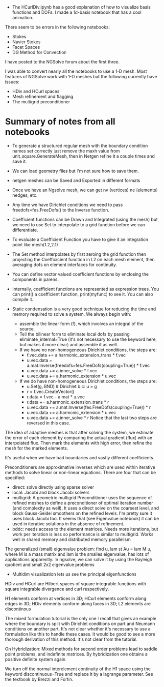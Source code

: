- The HCurlDiv.ipynb has a good explanation of how to visualize basis functions and DOFs.  I made a 1d-basis notebook that has a cool animation.

There seem to be errors in the following notebooks:

- Stokes
- Navier Stokes 
- Facet Spaces
- DG Method for Convection

I have posted to the NGSolve forum about the first three.

I was able to convert nearly all the notebooks to use a 1-D mesh.  Most features of NGSolve work with 1-D meshes but the following currently have issues:

- HDiv and HCurl spaces
- Mesh refinement and flagging
- The multigrid preconditioner

# Summary of notes from all notebooks

- To generate a structured regular mesh with the boundary condition names set correctly just remove the maxh value from unit_square.GenerateMesh, then in Netgen refine it a couple times and save it.

- We can load geometry files but I'm not sure how to save them.
- netgen meshes can be Saved and Exported in different formats
 
- Once we have an Ngsolve mesh, we can get nv (vertices) ne (elements) nedges, etc.

- Any time we have Dirichlet conditions we need to pass freedofs=fes.FreeDofs() to the Inverse function.

- Coefficient functions can be Drawn and Integrated (using the mesh) but we need to use Set to interpolate to a grid function before we can differentiate.

- To evaluate a Coefficient Function you have to give it an integration point like mesh(1.2,2.1) 

- The Set method interpolates by first zeroing the grid function then projecting the Coefficicient function in L2 on each mesh element, then averaging dofs on element interfaces for continuity.

- You can define vector valued coefficient functions by enclosing the components in parens.

- Internally, coefficient functions are represented as expression trees.  You can print() a coefficient function, print(myfunc) to see it.  You can also compile it.

- Static condensation is a very good technique for reducing the time and memory required to solve a system.  We always begin with: 
  - assemble the linear form (f), which involves an integral of the source. 
  - Tell the bilinear form to eliminate local dofs by passing eliminate_internal=True (it's not necessary to use the keyword here, but makes it more clear) and assemble it as well.
  - If we have no non-homogeneous Dirichlet conditions, the steps are:
    - f.vec.data += a.harmonic_extension_trans * f.vec
    - u.vec.data = a.mat.Inverse(freedofs=fes.FreeDofs(coupling=True)) * f.vec
    - u.vec.data += a.inner_solve * f.vec
    - u.vec.data += a.harmonic_extension * u.vec
  - If we do have non-homogeneous Dirichlet conditions, the steps are:
    - u.Set(g, BND)               # Dirichlet b.c: u = g
    - r = f.vec.CreateVector()
    - r.data = f.vec - a.mat * u.vec
    - r.data += a.harmonic_extension_trans * r
    - u.vec.data += a.mat.Inverse(fes.FreeDofs(coupling=True)) * r
    - u.vec.data += a.harmonic_extension * u.vec
    - u.vec.data += a.inner_solve * r
Notice that the last two steps are reversed in this case.

The idea of adaptive meshes is that after solving the system, we estimate the error of each element by comparing the actual gradient (flux) with an interpolated flux.  Then mark the elements with high error, then refine the mesh for the marked elements.

It's useful when we have bad boundaries and vastly different coefficients.

Preconditioners are approximative inverses which are used within iterative methods to solve linear or non-linear equations.  There are four that can be specified:
- direct: solve directly using sparse solver
- local: Jacobi and block Jacobi solvers
- multigrid: A geometric multigrid Preconditioner uses the sequence of refined meshes to define a preconditioner of optimal iteration number (and complexity as well). It uses a direct solve on the coarsest level, and block Gauss-Seidel smoothers on the refined levels.  I'm pretty sure it uses block Jacobi too.  It seems that (see Eigenvalue notebook) it can be used in iterative solutions in the absence of refinement.
- bddc: needs access to the element matrices.  Needs more iterations, but work per iteration is less so performance is similar to multigrid.  Works well in shared memory and distributed memory parallelism

The generalized (small) eigenvalue problem: find u, lam st Au = lam M u, where M is a mass matrix and lam is the smalles eigenvalue, has lots of applications apparently.  In ngsolve, we can solve it by using the Rayleigh quotient and small 2x2 eigenvalue problems

- Multidim visualization lets us see the principal eigenfunctions

HDiv and HCurl are Hilbert spaces of square integrable functions with square integrable divergence and curl respectively.

H1 elements conform at vertices in 3D; HCurl elements conform along edges in 3D; HDiv elements conform along faces in 3D; L2 elements are discontinous

The mixed formulation tutorial is the only one I recall that gives an example where the boundary is split with Dirichlet conditions on part and Neumann conditions on another part.  It's not clear whether it's necessary to use a formulation like this to handle these cases.  It would be good to see a more thorough derivation of this method.  It's not clear from the tutorial.

On Hybridization: Mixed methods for second order problems lead to saddle point problems, and indefinite matrices. By hybridization one obtains a positive definite system again.

We turn off the normal interelement continuity of the H1 space using the keyword discontinuous=True and replace it by a lagrange parameter.  See the textbook by Brezzi and Fortin.
